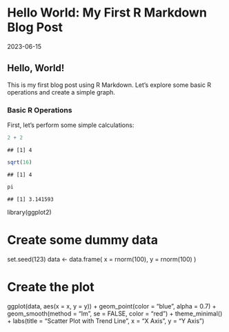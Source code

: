 Hello World: My First R Markdown Blog Post
================
2023-06-15

## Hello, World!

This is my first blog post using R Markdown. Let’s explore some basic R
operations and create a simple graph.

### Basic R Operations

First, let’s perform some simple calculations:

``` r
2 + 2
```

    ## [1] 4

``` r
sqrt(16)
```

    ## [1] 4

``` r
pi
```

    ## [1] 3.141593

library(ggplot2)

# Create some dummy data

set.seed(123) data \<- data.frame( x = rnorm(100), y = rnorm(100) )

# Create the plot

ggplot(data, aes(x = x, y = y)) + geom_point(color = “blue”, alpha =
0.7) + geom_smooth(method = “lm”, se = FALSE, color = “red”) +
theme_minimal() + labs(title = “Scatter Plot with Trend Line”, x = “X
Axis”, y = “Y Axis”)
